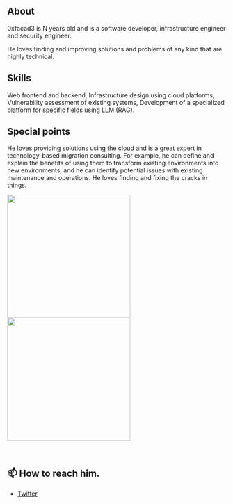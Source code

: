 ## About
0xfacad3 is N years old and is a software developer, infrastructure engineer and security engineer. 

He loves finding and improving solutions and problems of any kind that are highly technical.

## Skills

Web frontend and backend, Infrastructure design using cloud platforms, Vulnerability assessment of existing systems, Development of a specialized platform for specific fields using LLM (RAG).

## Special points

He loves providing solutions using the cloud and is a great expert in technology-based migration consulting. For example, he can define and explain the benefits of using them to transform existing environments into new environments, and he can identify potential issues with existing maintenance and operations. He loves finding and fixing the cracks in things.
<br>

<p align="left"> 
  <img height="283px" src="https://github-readme-stats.vercel.app/api/top-langs/?username=0xfacad3&layout=compact&count_private=true&show_icons=true&theme=onedark&langs_count=10&hide=html,sh,Makefile,css,Blade,javascript,tex,php" />
  <img height="283px" src="https://github-profile-trophy.vercel.app/?username=0xfacad3&theme=onedark&column=3" />
</p>

<br>


<h2>
📫 How to reach him.
</h2>

- [Twitter](https://twitter.com/0xfacad3)


